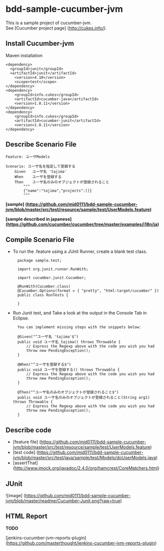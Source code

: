 bdd-sample-cucumber-jvm
=======================

This is a sample project of cucumber-jvm.  
See [Cucumber project page] (http://cukes.info/).  


Install Cucumber-jvm
--------------------
Maven installation

    <dependency>
      <groupId>junit</groupId>
      <artifactId>junit</artifactId>
    	<version>4.10</version>
    	<scope>test</scope>
    </dependency>
    <dependency>
    	<groupId>info.cukes</groupId>
    	<artifactId>cucumber-java</artifactId>
    	<version>1.0.11</version>
    </dependency>
    <dependency>
    	<groupId>info.cukes</groupId>
    	<artifactId>cucumber-junit</artifactId>
    	<version>1.0.11</version>
    </dependency>


Describe Scenario File
----------------------

    Feature: ユーザModels

    Scenario: ユーザ名を指定して登録する
        Given   ユーザ名 'tajima'
        When    ユーザを登録する
        Then    ユーザ名のみのオブジェクトが登録されること
            """
            {"name":"tajima","projects":[]}
            """

**[sample] (https://github.com/mid0111/bdd-sample-cucumber-jvm/blob/master/src/test/resource/sample/test/UserModels.feature)**

**[sample described in japanese] (https://github.com/cucumber/cucumber/tree/master/examples/i18n/ja)**

Compile Scenario File
---------------------

+ To run the .feature using a JUnit Runner, create a blank test class.

        package sample.test;
    
        import org.junit.runner.RunWith;
    
        import cucumber.junit.Cucumber;
    
        @RunWith(Cucumber.class)
        @Cucumber.Options(format = { "pretty", "html:target/cucumber" })
        public class RunTests {
      
        }

+ Run Junit test, and Take a look at the output in the Console Tab in Eclipse.

        You can implement missing steps with the snippets below:
    
        @Given("^ユーザ名 'tajima'$")
        public void ユーザ名_tajima() throws Throwable {
            // Express the Regexp above with the code you wish you had
            throw new PendingException();
        }
        
        @When("^ユーザを登録する$")
        public void ユーザを登録する() throws Throwable {
            // Express the Regexp above with the code you wish you had
            throw new PendingException();
        }
        
        @Then("^ユーザ名のみのオブジェクトが登録されること$")
        public void ユーザ名のみのオブジェクトが登録されること(String arg1) throws Throwable {
            // Express the Regexp above with the code you wish you had
            throw new PendingException();
        }


Describe code
-------------

+ [feature file] (https://github.com/mid0111/bdd-sample-cucumber-jvm/blob/master/src/test/resource/sample/test/UserModels.feature)  
+ [test code] (https://github.com/mid0111/bdd-sample-cucumber-jvm/blob/master/src/test/java/sample/test/Models/doUserModels.java)  
+ [assertThat] (http://www.jmock.org/javadoc/2.4.0/org/hamcrest/CoreMatchers.html)  


JUnit
-----

![image] (https://github.com/mid0111/bdd-sample-cucumber-jvm/blob/master/readme/Cucumber-Junit.png?raw=true)


HTML Report
-----------

**TODO**

[jenkins-cucumber-jvm-reports-plugin] (https://github.com/masterthought/jenkins-cucumber-jvm-reports-plugin)